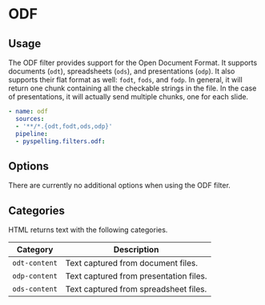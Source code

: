 # ODF

## Usage

The ODF filter provides support for the Open Document Format. It supports documents (`odt`), spreadsheets (`ods`), and presentations (`odp`). It also supports their flat format as well: `fodt`, `fods`, and `fodp`. In general, it will return one chunk containing all the checkable strings in the file. In the case of presentations, it will actually send multiple chunks, one for each slide.

```yaml
- name: odf
  sources:
  - '**/*.{odt,fodt,ods,odp}'
  pipeline:
  - pyspelling.filters.odf:
```

## Options

There are currently no additional options when using the ODF filter.

## Categories

HTML returns text with the following categories.

Category      | Description
------------- | -----------
`odt-content` | Text captured from document files.
`odp-content` | Text captured from presentation files.
`ods-content` | Text captured from spreadsheet files.
